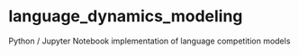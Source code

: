 # language_dynamics_modeling
Python / Jupyter Notebook implementation of language competition models
